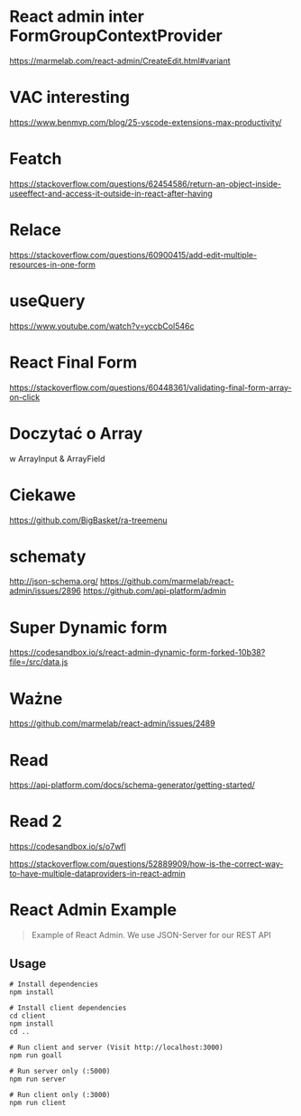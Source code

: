 # React admin inter FormGroupContextProvider
https://marmelab.com/react-admin/CreateEdit.html#variant
# VAC interesting 
https://www.benmvp.com/blog/25-vscode-extensions-max-productivity/
# Featch 
https://stackoverflow.com/questions/62454586/return-an-object-inside-useeffect-and-access-it-outside-in-react-after-having
# Relace
https://stackoverflow.com/questions/60900415/add-edit-multiple-resources-in-one-form
# useQuery 
https://www.youtube.com/watch?v=yccbCol546c

# React Final Form
https://stackoverflow.com/questions/60448361/validating-final-form-array-on-click

# Doczytać o Array
w ArrayInput & ArrayField

# Ciekawe
https://github.com/BigBasket/ra-treemenu
# schematy
http://json-schema.org/
https://github.com/marmelab/react-admin/issues/2896
https://github.com/api-platform/admin
# Super Dynamic form 
https://codesandbox.io/s/react-admin-dynamic-form-forked-10b38?file=/src/data.js
# Ważne
https://github.com/marmelab/react-admin/issues/2489

# Read 
https://api-platform.com/docs/schema-generator/getting-started/
# Read 2
https://codesandbox.io/s/o7wfl

https://stackoverflow.com/questions/52889909/how-is-the-correct-way-to-have-multiple-dataproviders-in-react-admin


# React Admin Example

> Example of React Admin. We use JSON-Server for our REST API

## Usage

```
# Install dependencies
npm install

# Install client dependencies
cd client
npm install
cd ..

# Run client and server (Visit http://localhost:3000)
npm run goall

# Run server only (:5000)
npm run server

# Run client only (:3000)
npm run client
```
